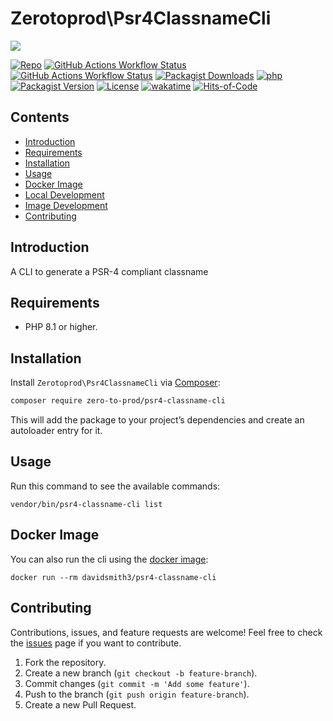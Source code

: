 # Zerotoprod\Psr4ClassnameCli

![](art/logo.png)

[![Repo](https://img.shields.io/badge/github-gray?logo=github)](https://github.com/zero-to-prod/psr4-classname-cli)
[![GitHub Actions Workflow Status](https://img.shields.io/github/actions/workflow/status/zero-to-prod/psr4-classname-cli/test.yml?label=test)](https://github.com/zero-to-prod/psr4-classname-cli/actions)
[![GitHub Actions Workflow Status](https://img.shields.io/github/actions/workflow/status/zero-to-prod/psr4-classname-cli/build_docker_image.yml?label=build_docker_image)](https://github.com/zero-to-prod/psr4-classname-cli/actions)
[![Packagist Downloads](https://img.shields.io/packagist/dt/zero-to-prod/psr4-classname-cli?color=blue)](https://packagist.org/packages/zero-to-prod/psr4-classname-cli/stats)
[![php](https://img.shields.io/packagist/php-v/zero-to-prod/psr4-classname-cli.svg?color=purple)](https://packagist.org/packages/zero-to-prod/psr4-classname-cli/stats)
[![Packagist Version](https://img.shields.io/packagist/v/zero-to-prod/psr4-classname-cli?color=f28d1a)](https://packagist.org/packages/zero-to-prod/psr4-classname-cli)
[![License](https://img.shields.io/packagist/l/zero-to-prod/psr4-classname-cli?color=pink)](https://github.com/zero-to-prod/psr4-classname-cli/blob/main/LICENSE.md)
[![wakatime](https://wakatime.com/badge/github/zero-to-prod/psr4-classname-cli.svg)](https://wakatime.com/badge/github/zero-to-prod/psr4-classname-cli)
[![Hits-of-Code](https://hitsofcode.com/github/zero-to-prod/psr4-classname-cli?branch=main)](https://hitsofcode.com/github/zero-to-prod/psr4-classname-cli/view?branch=main)

## Contents

- [Introduction](#introduction)
- [Requirements](#requirements)
- [Installation](#installation)
- [Usage](#usage)
- [Docker Image](#docker-image)
- [Local Development](./LOCAL_DEVELOPMENT.md)
- [Image Development](./IMAGE_DEVELOPMENT.md)
- [Contributing](#contributing)

## Introduction

A CLI to generate a PSR-4 compliant classname

## Requirements

- PHP 8.1 or higher.

## Installation

Install `Zerotoprod\Psr4ClassnameCli` via [Composer](https://getcomposer.org/):

```bash
composer require zero-to-prod/psr4-classname-cli
```

This will add the package to your project’s dependencies and create an autoloader entry for it.

## Usage

Run this command to see the available commands:

```shell
vendor/bin/psr4-classname-cli list
```

## Docker Image

You can also run the cli using the [docker image](https://hub.docker.com/repository/docker/davidsmith3/psr4-classname-cli/general):

```shell
docker run --rm davidsmith3/psr4-classname-cli
```

## Contributing

Contributions, issues, and feature requests are welcome!
Feel free to check the [issues](https://github.com/zero-to-prod/psr4-classname-cli/issues) page if you want to contribute.

1. Fork the repository.
2. Create a new branch (`git checkout -b feature-branch`).
3. Commit changes (`git commit -m 'Add some feature'`).
4. Push to the branch (`git push origin feature-branch`).
5. Create a new Pull Request.